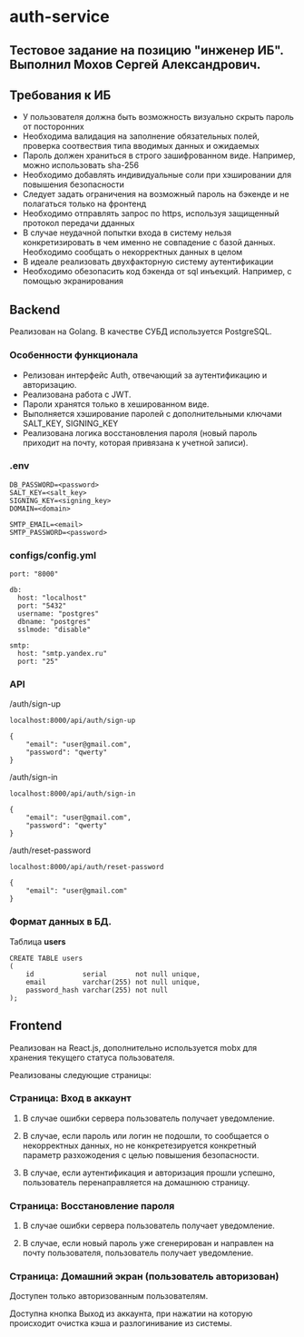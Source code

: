# auth-service
## Тестовое задание  на позицию "инженер ИБ". Выполнил Мохов Сергей Александрович.

## Требования к ИБ

* У пользователя должна быть возможность визуально скрыть пароль от посторонних
* Необходима валидация на заполнение обязательных полей, проверка соотвествия типа вводимых данных и ожидаемых
* Пароль должен храниться в строго зашифрованном виде. Например, можно использовать sha-256 
* Необходимо добавлять индивидуальные соли при хэшировании для повышения безопасности
* Следует задать ограничения на возможный пароль на бэкенде и не полагаться только на фронтенд
* Необходимо отправлять запрос по https, используя защищенный протокол передачи дданных
* В случае неудачной попытки входа в систему нельзя конкретизировать в чем именно не совпадение с базой данных. Необходимо сообщать о некорректных данных в целом
* В идеале реализовать двухфакторную систему аутентификации
* Необходимо обезопасить код бэкенда от sql инъекций. Например, с помощью экранирования

## Backend

Реализован на Golang. В качестве СУБД используется PostgreSQL.

### Особенности функционала

* Релизован интерфейс Auth, отвечающий за аутентификацию и авторизацию.
* Реализована работа  с JWT.
* Пароли хранятся только в хешированном виде.
* Выполняется хэширование паролей с дополнительными ключами SALT_KEY, SIGNING_KEY
* Реализована логика восстановления пароля (новый пароль приходит на почту, которая привязана к учетной записи).

### .env
```
DB_PASSWORD=<password>
SALT_KEY=<salt_key>
SIGNING_KEY=<signing_key>
DOMAIN=<domain>

SMTP_EMAIL=<email>
SMTP_PASSWORD=<password>
```

### configs/config.yml
```
port: "8000"

db:
  host: "localhost"
  port: "5432"
  username: "postgres"
  dbname: "postgres"
  sslmode: "disable"

smtp:
  host: "smtp.yandex.ru"
  port: "25"
```

### API

/auth/sign-up
```
localhost:8000/api/auth/sign-up
```
```
{
	"email": "user@gmail.com",
	"password": "qwerty"
}
```
/auth/sign-in
```
localhost:8000/api/auth/sign-in
```
```
{
	"email": "user@gmail.com",
	"password": "qwerty"
}
```
/auth/reset-password
```
localhost:8000/api/auth/reset-password
```
```
{
	"email": "user@gmail.com"
}
```

### Формат данных в БД.
Таблица **users**
```
CREATE TABLE users
(
    id            serial       not null unique,
    email         varchar(255) not null unique,
    password_hash varchar(255) not null
);
```

## Frontend

Реализован на React.js, дополнительно используется mobx для хранения текущего статуса пользователя.

Реализованы следующие страницы:

### Страница: Вход в аккаунт

1. В случае ошибки сервера пользователь получает уведомление.

2. В случае, если пароль или логин не подошли, то сообщается о некорректных данных, но не конкретезируется конкретный параметр разхожодения с целью повышения безопасности.

3. В случае, если аутентификация и авторизация прошли успешно, пользователь перенаправляется на домашнюю страницу.

### Страница: Восстановление пароля


1. В случае ошибки сервера пользователь получает уведомление.


2. В случае, если новый пароль уже сгенерирован и направлен на почту пользователя, пользователь получает уведомление.

### Страница: Домашний экран (пользователь авторизован)

Доступен только авторизованным пользователям.

Доступна кнопка Выход из аккаунта, при нажатии на которую происходит очистка кэша и разлогинивание из системы.